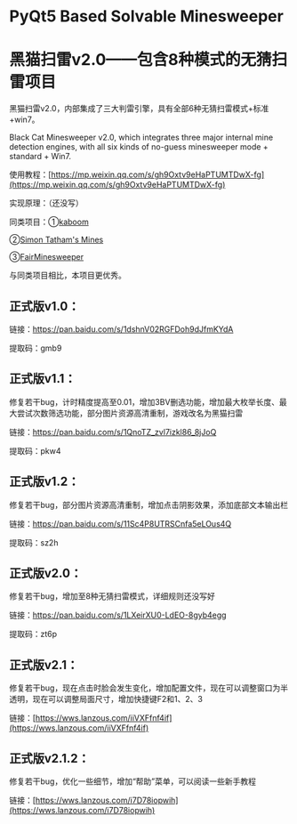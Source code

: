 # PyQt5 Based Solvable Minesweeper

# 黑猫扫雷v2.0——包含8种模式的无猜扫雷项目

黑猫扫雷v2.0，内部集成了三大判雷引擎，具有全部6种无猜扫雷模式+标准+win7。

Black Cat Minesweeper v2.0, which integrates three major internal mine detection engines, with all six kinds of no-guess minesweeper mode + standard + Win7.

使用教程：[https://mp.weixin.qq.com/s/gh9Oxtv9eHaPTUMTDwX-fg](https://mp.weixin.qq.com/s/gh9Oxtv9eHaPTUMTDwX-fg)

实现原理：（还没写）

同类项目：①[kaboom](https://pwmarcz.pl/kaboom/)

②[Simon Tatham's Mines](https://www.chiark.greenend.org.uk/~sgtatham/puzzles/js/mines.html)

③[FairMinesweeper](https://github.com/xseryda/FairMinesweeper/)

与同类项目相比，本项目更优秀。

## 正式版v1.0：

链接：https://pan.baidu.com/s/1dshnV02RGFDoh9dJfmKYdA 

提取码：gmb9

## 正式版v1.1：

修复若干bug，计时精度提高至0.01，增加3BV删选功能，增加最大枚举长度、最大尝试次数筛选功能，部分图片资源高清重制，游戏改名为黑猫扫雷

链接：https://pan.baidu.com/s/1QnoTZ_zvl7izkl86_8jJoQ 

提取码：pkw4 

## 正式版v1.2：

修复若干bug，部分图片资源高清重制，增加点击阴影效果，添加底部文本输出栏

链接：https://pan.baidu.com/s/11Sc4P8UTRSCnfa5eLOus4Q 

提取码：sz2h 

## 正式版v2.0：

修复若干bug，增加至8种无猜扫雷模式，详细规则还没写好

链接：https://pan.baidu.com/s/1LXeirXU0-LdEO-8gyb4egg 

提取码：zt6p 

## 正式版v2.1：

修复若干bug，现在点击时脸会发生变化，增加配置文件，现在可以调整窗口为半透明，现在可以调整局面尺寸，增加快捷键F2和1、2、3

链接：[https://wws.lanzous.com/iiVXFfnf4if](https://wws.lanzous.com/iiVXFfnf4if)

## 正式版v2.1.2：

修复若干bug，优化一些细节，增加“帮助”菜单，可以阅读一些新手教程

链接：[https://wws.lanzous.com/i7D78iopwih](https://wws.lanzous.com/i7D78iopwih)